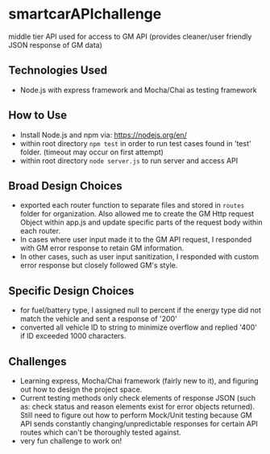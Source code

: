 # smartcarAPIchallenge
middle tier API used for access to GM API (provides cleaner/user friendly JSON response of GM data)

## Technologies Used
* Node.js with express framework and Mocha/Chai as testing framework

## How to Use
* Install Node.js and npm via: https://nodejs.org/en/
* within root directory `npm test` in order to run test cases found in 'test' folder. (timeout may occur on first attempt)
* within root directory `node server.js` to run server and access API

## Broad Design Choices
* exported each router function to separate files and stored in `routes` folder for organization. Also allowed me to create the GM Http request Object within app.js and update specific parts of the request body within each router. 
* In cases where user input made it to the GM API request, I responded with GM error response to retain GM information.
* In other cases, such as user input sanitization, I responded with custom error response but closely followed GM's style.

## Specific Design Choices
* for fuel/battery type, I assigned null to percent if the energy type did not match the vehicle and sent a response of '200'
* converted all vehicle ID to string to minimize overflow and replied '400' if ID exceeded 1000 characters.

## Challenges
* Learning express, Mocha/Chai framework (fairly new to it), and figuring out how to design the project space. 
* Current testing methods only check elements of response JSON (such as: check status and reason elements exist for error objects returned). Still need to figure out how to perform Mock/Unit testing because GM API sends constantly changing/unpredictable responses for certain API routes which can't be thoroughly tested against.
* very fun challenge to work on!

